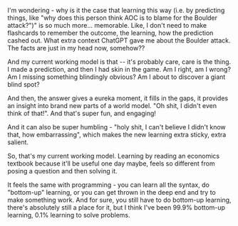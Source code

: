 I'm wondering - why is it the case that learning this way (i.e. by predicting things, like "why does this person think AOC is to blame for the Boulder attack?")" is so much more... memorable. Like, I don't need to make flashcards to remember the outcome, the learning, how the prediction cashed out. What extra context ChatGPT gave me about the Boulder attack. The facts are just in my head now, somehow??

And my current working model is that -- it's probably care, care is the thing. I made a prediction, and then I had skin in the game. Am I right, am I wrong? Am I missing something blindingly obvious? Am I about to discover a giant blind spot? 

And then, the answer gives a eureka moment, it fills in the gaps, it provides an insight into brand new parts of a world model. "Oh shit, I didn't even think of that!". And that's super fun, and engaging! 

And it can also be super humbling - "holy shit, I can't believe I didn't know that, how embarrassing", which makes the new learning extra sticky, extra salient.

So, that's my current working model. Learning by reading an economics textbook because it'll be useful one day maybe, feels so different from posing a question and then solving it. 

It feels the same with programming - you can learn all the syntax, do "bottom-up" learning, or you can get thrown in the deep end and try to make something work. And for sure, you still have to do bottom-up learning, there's absolutely still a place for it, but I think I've been 99.9% bottom-up learning, 0.1% learning to solve problems.